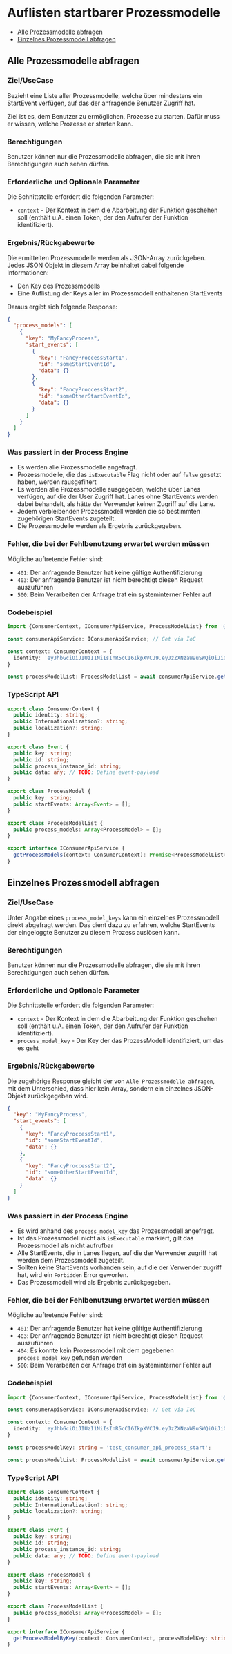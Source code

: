 # Auflisten startbarer Prozessmodelle

* [Alle Prozessmodelle abfragen](#alle-prozessmodelle-abfragen)
* [Einzelnes Prozessmodell abfragen](#einzelnes-prozessmodell-abfragen)

## Alle Prozessmodelle abfragen

### Ziel/UseCase

Bezieht eine Liste aller Prozessmodelle, welche über mindestens ein
StartEvent verfügen, auf das der anfragende Benutzer Zugriff hat.

Ziel ist es, dem Benutzer zu ermöglichen, Prozesse zu starten. Dafür muss er
wissen, welche Prozesse er starten kann.

### Berechtigungen

Benutzer können nur die Prozessmodelle abfragen, die sie mit ihren
Berechtigungen auch sehen dürfen.

### Erforderliche und Optionale Parameter

Die Schnittstelle erfordert die folgenden Parameter:

* `context` - Der Kontext in dem die Abarbeitung der Funktion geschehen soll
  (enthält u.A. einen Token, der den Aufrufer der Funktion identifiziert).

### Ergebnis/Rückgabewerte

Die ermittelten Prozessmodelle werden als JSON-Array zurückgeben.
Jedes JSON Objekt in diesem Array beinhaltet dabei folgende Informationen:

* Den Key des Prozessmodells
* Eine Auflistung der Keys aller im Prozessmodell enthaltenen StartEvents

Daraus ergibt sich folgende Response:

```JSON
{
  "process_models": [
    {
      "key": "MyFancyProcess",
      "start_events": [
        {
          "key": "FancyProccessStart1",
          "id": "someStartEventId",
          "data": {}
        },
        {
          "key": "FancyProccessStart2",
          "id": "someOtherStartEventId",
          "data": {}
        }
      ]
    }
  ]
}
```

### Was passiert in der Process Engine

- Es werden alle Prozessmodelle angefragt.
- Prozessmodelle, die das `isExecutable` Flag nicht oder auf `false` gesetzt
  haben, werden rausgefiltert
- Es werden alle Prozessmodelle ausgegeben, welche über Lanes verfügen, auf die
  der User Zugriff hat. Lanes ohne StartEvents werden dabei behandelt,
  als hätte der Verwender keinen Zugriff auf die Lane.
- Jedem verbleibenden Prozessmodell werden die so bestimmten zugehörigen
  StartEvents zugeteilt.
- Die Prozessmodelle werden als Ergebnis zurückgegeben.

### Fehler, die bei der Fehlbenutzung erwartet werden müssen

Mögliche auftretende Fehler sind:
- `401`: Der anfragende Benutzer hat keine gültige Authentifizierung
- `403`: Der anfragende Benutzer ist nicht berechtigt diesen Request
auszuführen
- `500`: Beim Verarbeiten der Anfrage trat ein systeminterner Fehler auf

### Codebeispiel

```TypeScript
import {ConsumerContext, IConsumerApiService, ProcessModelList} from '@process-engine/consumer_api_contracts';

const consumerApiService: IConsumerApiService; // Get via IoC

const context: ConsumerContext = {
  identity: 'eyJhbGciOiJIUzI1NiIsInR5cCI6IkpXVCJ9.eyJzZXNzaW9uSWQiOiJiOWU3MjFjYS0yYmFkLTQzNzUtOGQ3OC0xMmFlNmUyOGUyNjQiLCJpYXQiOjE1MjE1NDg2ODR9.PLa5U6m5lrko3tD_3XLse5OfH93qXyBZgm22PKPqxCc',
}

const processModelList: ProcessModelList = await consumerApiService.getProcessModels(context);
```

### TypeScript API

```TypeScript
export class ConsumerContext {
  public identity: string;
  public Internationalization?: string;
  public localization?: string;
}

export class Event {
  public key: string;
  public id: string;
  public process_instance_id: string;
  public data: any; // TODO: Define event-payload
}

export class ProcessModel {
  public key: string;
  public startEvents: Array<Event> = [];
}

export class ProcessModelList {
  public process_models: Array<ProcessModel> = [];
}

export interface IConsumerApiService {
  getProcessModels(context: ConsumerContext): Promise<ProcessModelList>;
}
```

## Einzelnes Prozessmodell abfragen

### Ziel/UseCase

Unter Angabe eines `process_model_keys` kann ein einzelnes Prozessmodell direkt
abgefragt werden. Das dient dazu zu erfahren, welche StartEvents der eingeloggte
Benutzer zu diesem Prozess auslösen kann.

### Berechtigungen

Benutzer können nur die Prozessmodelle abfragen, die sie mit ihren
Berechtigungen auch sehen dürfen.

### Erforderliche und Optionale Parameter

Die Schnittstelle erfordert die folgenden Parameter:

* `context` - Der Kontext in dem die Abarbeitung der Funktion geschehen soll
  (enthält u.A. einen Token, der den Aufrufer der Funktion identifiziert).
* `process_model_key` - Der Key der das ProzessModell identifiziert, um das es
  geht

### Ergebnis/Rückgabewerte

Die zugehörige Response gleicht der von `Alle Prozessmodelle abfragen`,
mit dem Unterschied, dass hier kein Array, sondern ein einzelnes JSON-Objekt
zurückgegeben wird.

```JSON
{
  "key": "MyFancyProcess",
  "start_events": [
    {
      "key": "FancyProccessStart1",
      "id": "someStartEventId",
      "data": {}
    },
    {
      "key": "FancyProccessStart2",
      "id": "someOtherStartEventId",
      "data": {}
    }
  ]
}
```

### Was passiert in der Process Engine

- Es wird anhand des `process_model_key` das Prozessmodell angefragt.
- Ist das Prozessmodell nicht als `isExecutable` markiert, gilt das
  Prozessmodell als nicht aufrufbar
- Alle StartEvents, die in Lanes liegen, auf die der Verwender zugriff hat
  werden dem Prozessmodell zugeteilt.
- Sollten keine StartEvents vorhanden sein, auf die der Verwender zugriff hat,
  wird ein `Forbidden` Error geworfen.
- Das Prozessmodell wird als Ergebnis zurückgegeben.

### Fehler, die bei der Fehlbenutzung erwartet werden müssen

Mögliche auftretende Fehler sind:
- `401`: Der anfragende Benutzer hat keine gültige Authentifizierung
- `403`: Der anfragende Benutzer ist nicht berechtigt diesen Request auszuführen
- `404`: Es konnte kein Prozessmodell mit dem gegebenen `process_model_key`
gefunden werden
- `500`: Beim Verarbeiten der Anfrage trat ein systeminterner Fehler auf

### Codebeispiel

```TypeScript
import {ConsumerContext, IConsumerApiService, ProcessModelList} from '@process-engine/consumer_api_contracts';

const consumerApiService: IConsumerApiService; // Get via IoC

const context: ConsumerContext = {
  identity: 'eyJhbGciOiJIUzI1NiIsInR5cCI6IkpXVCJ9.eyJzZXNzaW9uSWQiOiJiOWU3MjFjYS0yYmFkLTQzNzUtOGQ3OC0xMmFlNmUyOGUyNjQiLCJpYXQiOjE1MjE1NDg2ODR9.PLa5U6m5lrko3tD_3XLse5OfH93qXyBZgm22PKPqxCc',
}

const processModelKey: string = 'test_consumer_api_process_start';

const processModelList: ProcessModelList = await consumerApiService.getProcessModelByKey(context, processModelKey);
```

### TypeScript API

```TypeScript
export class ConsumerContext {
  public identity: string;
  public Internationalization?: string;
  public localization?: string;
}

export class Event {
  public key: string;
  public id: string;
  public process_instance_id: string;
  public data: any; // TODO: Define event-payload
}

export class ProcessModel {
  public key: string;
  public startEvents: Array<Event> = [];
}

export class ProcessModelList {
  public process_models: Array<ProcessModel> = [];
}

export interface IConsumerApiService {
  getProcessModelByKey(context: ConsumerContext, processModelKey: string): Promise<ProcessModelList>;
}
```
